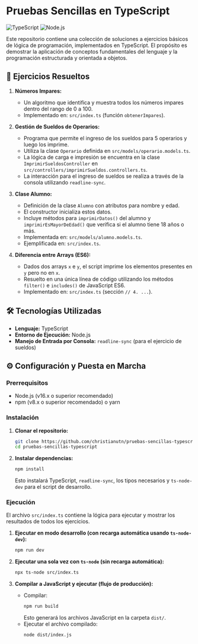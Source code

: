 # Pruebas Sencillas en TypeScript

![TypeScript](https://img.shields.io/badge/TypeScript-5.x-blue?style=for-the-badge&logo=typescript) ![Node.js](https://img.shields.io/badge/Node.js-Runtime-green?style=for-the-badge&logo=node.js)

Este repositorio contiene una colección de soluciones a ejercicios básicos de lógica de programación, implementados en TypeScript. El propósito es demostrar la aplicación de conceptos fundamentales del lenguaje y la programación estructurada y orientada a objetos.

## 📜 Ejercicios Resueltos

1.  **Números Impares:**
    *   Un algoritmo que identifica y muestra todos los números impares dentro del rango de 0 a 100.
    *   Implementado en: `src/index.ts` (función `obtenerImpares`).

2.  **Gestión de Sueldos de Operarios:**
    *   Programa que permite el ingreso de los sueldos para 5 operarios y luego los imprime.
    *   Utiliza la clase `Operario` definida en `src/models/operario.models.ts`.
    *   La lógica de carga e impresión se encuentra en la clase `ImprimirSueldosController` en `src/controllers/imprimirSueldos.controllers.ts`.
    *   La interacción para el ingreso de sueldos se realiza a través de la consola utilizando `readline-sync`.

3.  **Clase Alumno:**
    *   Definición de la clase `Alumno` con atributos para nombre y edad.
    *   El constructor inicializa estos datos.
    *   Incluye métodos para `imprimirDatos()` del alumno y `imprimirEsMayorDeEdad()` que verifica si el alumno tiene 18 años o más.
    *   Implementada en: `src/models/alumno.models.ts`.
    *   Ejemplificada en: `src/index.ts`. 
4.  **Diferencia entre Arrays (ES6):**
    *   Dados dos arrays `x` e `y`, el script imprime los elementos presentes en `y` pero no en `x`.
    *   Resuelto en una única línea de código utilizando los métodos `filter()` e `includes()` de JavaScript ES6.
    *   Implementado en: `src/index.ts` (sección `// 4. ...`).

## 🛠️ Tecnologías Utilizadas

*   **Lenguaje:** TypeScript
*   **Entorno de Ejecución:** Node.js
*   **Manejo de Entrada por Consola:** `readline-sync` (para el ejercicio de sueldos)

## ⚙️ Configuración y Puesta en Marcha

### Prerrequisitos

*   Node.js (v16.x o superior recomendado)
*   npm (v8.x o superior recomendado) o yarn

### Instalación

1.  **Clonar el repositorio:**
    ```bash
    git clone https://github.com/christianutn/pruebas-sencillas-typescript.git
    cd pruebas-sencillas-typescript
    ```

2.  **Instalar dependencias:**
    ```bash
    npm install
    ```
    Esto instalará TypeScript, `readline-sync`, los tipos necesarios y `ts-node-dev` para el script de desarrollo.

### Ejecución

El archivo `src/index.ts` contiene la lógica para ejecutar y mostrar los resultados de todos los ejercicios.

1.  **Ejecutar en modo desarrollo (con recarga automática usando `ts-node-dev`):**
    ```bash
    npm run dev
    ```

2.  **Ejecutar una sola vez con `ts-node` (sin recarga automática):**
    ```bash
    npx ts-node src/index.ts
    ```

3.  **Compilar a JavaScript y ejecutar (flujo de producción):**
    *   Compilar:
        ```bash
        npm run build
        ```
        Esto generará los archivos JavaScript en la carpeta `dist/`.
    *   Ejecutar el archivo compilado:
        ```bash
        node dist/index.js
        ```


